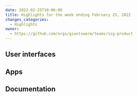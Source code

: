 ```yaml
---
date: 2022-02-25T10:00:00
title: Highlights for the week ending February 25, 2022
changes_categories:
  - Highlights
owner:
  - https://github.com/orgs/giantswarm/teams/sig-product
---
```


## User interfaces

## Apps

## Documentation
